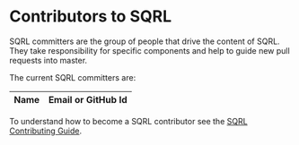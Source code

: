 # Contributors to SQRL

SQRL committers are the group of people that drive the content of SQRL. They take responsibility for
specific components and help to guide new pull requests into master.

The current SQRL committers are:

| Name               | Email or GitHub Id |
|--------------------|------------------

To understand how to become a SQRL contributor see the [SQRL Contributing Guide](CONTRIBUTING.md).
